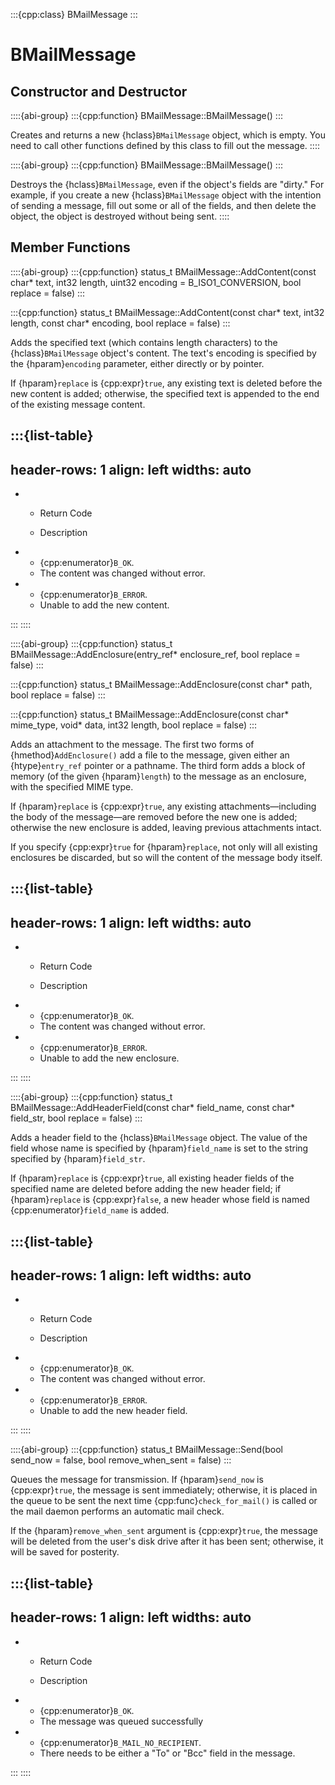 :::{cpp:class} BMailMessage
:::

# BMailMessage

## Constructor and Destructor

::::{abi-group}
:::{cpp:function} BMailMessage::BMailMessage()
:::

Creates and returns a new {hclass}`BMailMessage` object, which is empty.
You need to call other functions defined by this class to fill out the
message.
::::

::::{abi-group}
:::{cpp:function} BMailMessage::BMailMessage()
:::

Destroys the {hclass}`BMailMessage`, even if the object's fields are
"dirty." For example, if you create a new {hclass}`BMailMessage` object
with the intention of sending a message, fill out some or all of the
fields, and then delete the object, the object is destroyed without being
sent.
::::

## Member Functions

::::{abi-group}
:::{cpp:function} status_t BMailMessage::AddContent(const char* text, int32 length, uint32 encoding = B_ISO1_CONVERSION, bool replace = false)
:::

:::{cpp:function} status_t BMailMessage::AddContent(const char* text, int32 length, const char* encoding, bool replace = false)
:::

Adds the specified text (which contains length characters) to the
{hclass}`BMailMessage` object's content. The text's encoding is specified
by the {hparam}`encoding` parameter, either directly or by pointer.

If {hparam}`replace` is {cpp:expr}`true`, any existing text is deleted
before the new content is added; otherwise, the specified text is appended
to the end of the existing message content.

:::{list-table}
---
header-rows: 1
align: left
widths: auto
---
-
	- Return Code

	- Description

-
	- {cpp:enumerator}`B_OK`.
	- The content was changed without error.
-
	- {cpp:enumerator}`B_ERROR`.
	- Unable to add the new content.

:::
::::

::::{abi-group}
:::{cpp:function} status_t BMailMessage::AddEnclosure(entry_ref* enclosure_ref, bool replace = false)
:::

:::{cpp:function} status_t BMailMessage::AddEnclosure(const char* path, bool replace = false)
:::

:::{cpp:function} status_t BMailMessage::AddEnclosure(const char* mime_type, void* data, int32 length, bool replace = false)
:::

Adds an attachment to the message. The first two forms of
{hmethod}`AddEnclosure()` add a file to the message, given either an
{htype}`entry_ref` pointer or a pathname. The third form adds a block of
memory (of the given {hparam}`length`) to the message as an enclosure, with
the specified MIME type.

If {hparam}`replace` is {cpp:expr}`true`, any existing
attachments—including the body of the message—are removed before the new
one is added; otherwise the new enclosure is added, leaving previous
attachments intact.

If you specify {cpp:expr}`true` for {hparam}`replace`, not only will all
existing enclosures be discarded, but so will the content of the message
body itself.

:::{list-table}
---
header-rows: 1
align: left
widths: auto
---
-
	- Return Code

	- Description

-
	- {cpp:enumerator}`B_OK`.
	- The content was changed without error.
-
	- {cpp:enumerator}`B_ERROR`.
	- Unable to add the new enclosure.

:::
::::

::::{abi-group}
:::{cpp:function} status_t BMailMessage::AddHeaderField(const char* field_name, const char* field_str, bool replace = false)
:::

Adds a header field to the {hclass}`BMailMessage` object. The value of the
field whose name is specified by {hparam}`field_name` is set to the string
specified by {hparam}`field_str`.

If {hparam}`replace` is {cpp:expr}`true`, all existing header fields of the
specified name are deleted before adding the new header field; if
{hparam}`replace` is {cpp:expr}`false`, a new header whose field is named
{cpp:enumerator}`field_name` is added.

:::{list-table}
---
header-rows: 1
align: left
widths: auto
---
-
	- Return Code

	- Description

-
	- {cpp:enumerator}`B_OK`.
	- The content was changed without error.
-
	- {cpp:enumerator}`B_ERROR`.
	- Unable to add the new header field.

:::
::::

::::{abi-group}
:::{cpp:function} status_t BMailMessage::Send(bool send_now = false, bool remove_when_sent = false)
:::

Queues the message for transmission. If {hparam}`send_now` is
{cpp:expr}`true`, the message is sent immediately; otherwise, it is placed
in the queue to be sent the next time {cpp:func}`check_for_mail()` is
called or the mail daemon performs an automatic mail check.

If the {hparam}`remove_when_sent` argument is {cpp:expr}`true`, the message
will be deleted from the user's disk drive after it has been sent;
otherwise, it will be saved for posterity.

:::{list-table}
---
header-rows: 1
align: left
widths: auto
---
-
	- Return Code

	- Description

-
	- {cpp:enumerator}`B_OK`.
	- The message was queued successfully
-
	- {cpp:enumerator}`B_MAIL_NO_RECIPIENT`.
	- There needs to be either a "To" or "Bcc" field in the message.

:::
::::
